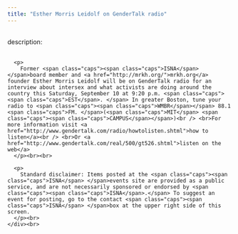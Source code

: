 ```yaml
---
title: "Esther Morris Leidolf on GenderTalk radio"
---
```


<div class="flexinode-body flexinode-2">
  <div class="flexinode-textarea-1">
    <div class="form-item">
      <br> <label>description:</label><br /> <br> 
      
      <p>
        Former <span class="caps"><span class="caps">ISNA</span> </span>board member and <a href="http://mrkh.org/">mrkh.org</a> founder Esther Morris Leidolf will be on GenderTalk radio for an interview about intersex and what activists are doing around the country this Saturday, September 10 at 9:20 p.m. <span class="caps"><span class="caps">EST</span>. </span> In greater Boston, tune your radio to <span class="caps"><span class="caps">WMBR</span></span> 88.1 <span class="caps">FM. </span>(<span class="caps">MIT</span> <span class="caps"><span class="caps">CAMPUS</span></span>)<br /> <br>For more information visit <a href="http://www.gendertalk.com/radio/howtolisten.shtml">how to listen</a><br /> <br>Or <a href="http://www.gendertalk.com/real/500/gt526.shtml">listen on the web</a>
      </p><br><br>
      
      <p>
        Standard disclaimer: Items posted at the <span class="caps"><span class="caps">ISNA</span> </span>events site are provided as a public service, and are not necessarily sponsored or endorsed by <span class="caps"><span class="caps">ISNA</span>.</span> To suggest an event for posting, go to the contact <span class="caps"><span class="caps">ISNA</span> </span>box at the upper right side of this screen.
      </p><br>
    </div><br>
  </div>
</div>